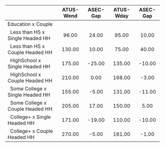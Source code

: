 
|                      |    ATUS-Wend |     ASEC-Gap |    ATUS-Wday |     ASEC-Gap |
| -------------------- | :----------: | :----------: | :----------: | :----------: |
| Education x Couple   |              |              |              |              |
| &nbsp;&nbsp;Less than HS x Single Headed HH |        96.00 |        24.00 |        95.00 |        10.00 |
| &nbsp;&nbsp;Less than HS x Couple Headed HH |       130.00 |        10.00 |        75.00 |        40.00 |
| &nbsp;&nbsp;HighSchool x Single Headed HH |       175.00 |       -25.00 |       135.00 |       -10.00 |
| &nbsp;&nbsp;HighSchool x Couple Headed HH |       210.00 |         0.00 |       168.00 |        -3.00 |
| &nbsp;&nbsp;Some College x Single Headed HH |       155.00 |        -5.00 |       131.00 |       -11.00 |
| &nbsp;&nbsp;Some College x Couple Headed HH |       205.00 |        17.00 |       150.00 |         5.00 |
| &nbsp;&nbsp;College+ x Single Headed HH |       171.00 |       -19.00 |       110.00 |       -10.00 |
| &nbsp;&nbsp;College+ x Couple Headed HH |       270.00 |        -5.00 |       161.00 |        -1.00 |

